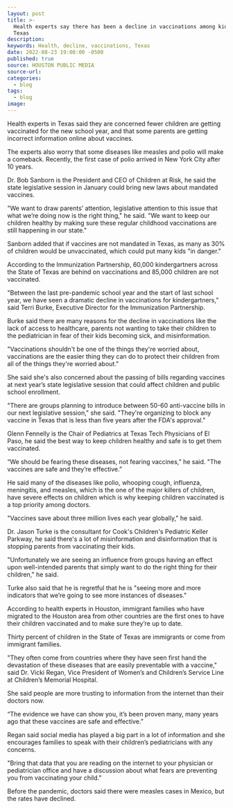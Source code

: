 ```yaml
---
layout: post
title: >-
  Health experts say there has been a decline in vaccinations among kids in
  Texas
description:
keywords: Health, decline, vaccinations, Texas
date: 2022-08-23 19:00:00 -0500
published: true
source: HOUSTON PUBLIC MEDIA
source-url:
categories:
  - blog
tags:
  - blog
image:
---
```

Health experts in Texas said they are concerned fewer children are getting vaccinated for the new school year, and that some parents are getting incorrect information online about vaccines.

The experts also worry that some diseases like measles and polio will make a comeback. Recently, the first case of polio arrived in New York City after 10 years.

Dr. Bob Sanborn is the President and CEO of Children at Risk, he said the state legislative session in January could bring new laws about mandated vaccines.

"We want to draw parents’ attention, legislative attention to this issue that what we’re doing now is the right thing," he said. "We want to keep our children healthy by making sure these regular childhood vaccinations are still happening in our state."

Sanborn added that if vaccines are not mandated in Texas, as many as 30% of children would be unvaccinated, which could put many kids "in danger."

According to the Immunization Partnership, 60,000 kindergartners across the State of Texas are behind on vaccinations and 85,000 children are not vaccinated.

"Between the last pre-pandemic school year and the start of last school year, we have seen a dramatic decline in vaccinations for kindergartners," said Terri Burke, Executive Director for the Immunization Partnership.

Burke said there are many reasons for the decline in vaccinations like the lack of access to healthcare, parents not wanting to take their children to the pediatrician in fear of their kids becoming sick, and misinformation.

"Vaccinations shouldn't be one of the things they're worried about, vaccinations are the easier thing they can do to protect their children from all of the things they're worried about."

She said she's also concerned about the passing of bills regarding vaccines at next year’s state legislative session that could affect children and public school enrollment.

"There are groups planning to introduce between 50-60 anti-vaccine bills in our next legislative session," she said. "They're organizing to block any vaccine in Texas that is less than five years after the FDA's approval."

Glenn Fennelly is the Chair of Pediatrics at Texas Tech Physicians of El Paso, he said the best way to keep children healthy and safe is to get them vaccinated.

“We should be fearing these diseases, not fearing vaccines,” he said. "The vaccines are safe and they’re effective.”

He said many of the diseases like polio, whooping cough, influenza, meningitis, and measles, which is the one of the major killers of children, have severe effects on children which is why keeping children vaccinated is a top priority among doctors.

"Vaccines save about three million lives each year globally," he said.

Dr. Jason Turke is the consultant for Cook's Children's Pediatric Keller Parkway, he said there's a lot of misinformation and disinformation that is stopping parents from vaccinating their kids.

"Unfortunately we are seeing an influence from groups having an effect upon well-intended parents that simply want to do the right thing for their children," he said.

Turke also said that he is regretful that he is "seeing more and more indicators that we’re going to see more instances of diseases."

According to health experts in Houston, immigrant families who have migrated to the Houston area from other countries are the first ones to have their children vaccinated and to make sure they’re up to date.

Thirty percent of children in the State of Texas are immigrants or come from immigrant families.

"They often come from countries where they have seen first hand the devastation of these diseases that are easily preventable with a vaccine," said Dr. Vicki Regan, Vice President of Women’s and Children’s Service Line at Children’s Memorial Hospital.

She said people are more trusting to information from the internet than their doctors now.

“The evidence we have can show you, it’s been proven many, many years ago that these vaccines are safe and effective.”

Regan said social media has played a big part in a lot of information and she encourages families to speak with their children’s pediatricians with any concerns.

"Bring that data that you are reading on the internet to your physician or pediatrician office and have a discussion about what fears are preventing you from vaccinating your child."

Before the pandemic, doctors said there were measles cases in Mexico, but the rates have declined.

&nbsp;

&nbsp;